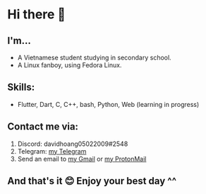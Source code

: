 # Hi there 👋

## I'm...

- A Vietnamese student studying in secondary school.
- A Linux fanboy, using Fedora Linux.

## Skills:

- Flutter, Dart, C, C++, bash, Python, Web (learning in progress)

## Contact me via:

1. Discord: davidhoang05022009#2548
2. Telegram: [my Telegram](https://t.me/davidhoang05022009)
3. Send an email to [my Gmail](mailto:hoangminhthien05022009@gmail.com) or [my ProtonMail](mailto:thiencoder05022009@protonmail.com)

## And that's it 😊 Enjoy your best day ^^
